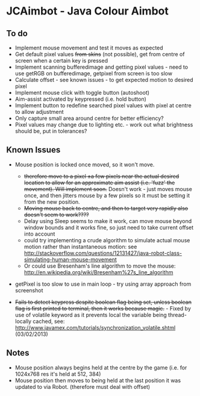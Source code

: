 JCAimbot - Java Colour Aimbot
========

To do
--------
* Implement mouse movement and test it moves as expected
* Get default pixel values ~~from skins~~ (not possible), get from centre of screen when a certain key is pressed
* Implement scanning bufferedimage and getting pixel values - need to use getRGB on bufferedimage, getpixel from screen is too slow
* Calculate offset - see known issues - to get expected motion to desired pixel
* Implement mouse click with toggle button (autoshoot)
* Aim-assist activated by keypressed (i.e. hold button)
* Implement button to redefine searched pixel values with pixel at centre to allow adjustment
* Only capture small area around centre for better efficiency?
* Pixel values may change due to lighting etc. - work out what brightness should be, put in tolerances?



Known Issues
--------------
* Mouse position is locked once moved, so it won't move.
	* ~~therefore move to a pixel ±a few pixels near the actual desired location to allow for an approximate aim assist (i.e. 'fuzz' the movement). Will implement soon.~~ Doesn't work - just moves mouse once, and then jitters mouse by a few pixels so it must be setting it from the new position.
	* ~~Moving mouse back to centre, and then to target very rapidly also doesn't seem to work????~~
	* Delay using Sleep seems to make it work, can move mouse beyond window bounds and it works fine, so just need to take current offset into account
	* could try implementing a crude algorithm to simulate actual mouse motion rather than instantaneous motion: see http://stackoverflow.com/questions/12131427/java-robot-class-simulating-human-mouse-movement
	* Or could use Bresenham's line algorithm to move the mouse: http://en.wikipedia.org/wiki/Bresenham%27s_line_algorithm

* getPixel is too slow to use in main loop - try using array approach from screenshot

* ~~Fails to detect keypress despite boolean flag being set, unless boolean flag is first printed to terminal, then it works because magic.~~ - Fixed by use of volatile keyword as it prevents local the variable being thread-locally cached, see: http://www.javamex.com/tutorials/synchronization_volatile.shtml (03/02/2013)

Notes
-------
* Mouse position always begins held at the centre by the game (i.e. for 1024x768 res it's held at 512, 384)
* Mouse position then moves to being held at the last position it was updated to via Robot. (therefore must deal with offset)